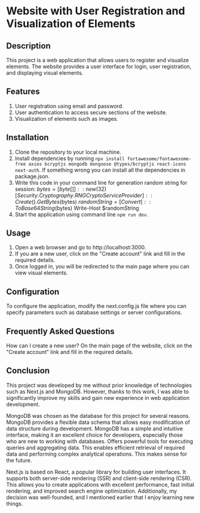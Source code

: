 # Website with User Registration and Visualization of Elements
## Description
This project is a web application that allows users to register and visualize elements. The website provides a user interface for login, user registration, and displaying visual elements.

## Features
1) User registration using email and password.
2) User authentication to access secure sections of the website.
3) Visualization of  elements such as images.

## Installation
1) Clone the repository to your local machine.
2) Install dependencies by running `npx install fortawesome/fontawesome-free axios bcryptjs mongodb mongoose @types/bcryptjs react-icons next-auth`. If something wrong you can install all the dependencies in package.json.
3) Write this code in your command line for generation random string for session: 
$bytes = [byte[]]::new(32)
[Security.Cryptography.RNGCryptoServiceProvider]::Create().GetBytes($bytes)
$randomString = [Convert]::ToBase64String($bytes)
Write-Host $randomString
4) Start the application using command line `npm run dev`.

## Usage
1) Open a web browser and go to http://localhost:3000.
2) If you are a new user, click on the "Create account" link and fill in the required details.
3) Once logged in, you will be redirected to the main page where you can view visual elements.

## Configuration
To configure the application, modify the next.config.js file where you can specify parameters such as database settings or server configurations.

## Frequently Asked Questions
How can I create a new user?
On the main page of the website, click on the "Create account" link and fill in the required details.

## Conclusion
This project was developed by me without prior knowledge of technologies such as Next.js and MongoDB. However, thanks to this work, I was able to significantly improve my skills and gain new experience in web application development.

MongoDB was chosen as the database for this project for several reasons.
MongoDB provides a flexible data schema that allows easy modification of data structure during development. MongoDB has a simple and intuitive interface, making it an excellent choice for developers, especially those who are new to working with databases. Offers powerful tools for executing queries and aggregating data. This enables efficient retrieval of required data and performing complex analytical operations. This makes sense for the future.

Next.js is based on React, a popular library for building user interfaces. It supports both server-side rendering (SSR) and client-side rendering (CSR). This allows you to create applications with excellent performance, fast initial rendering, and improved search engine optimization. Additionally, my decision was well-founded, and I mentioned earlier that I enjoy learning new things.
